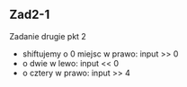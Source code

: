 ## Zad2-1

Zadanie drugie pkt 2

- shiftujemy o 0 miejsc w prawo: input >> 0
- o dwie w lewo: input << 0
- o cztery w prawo: input >> 4


